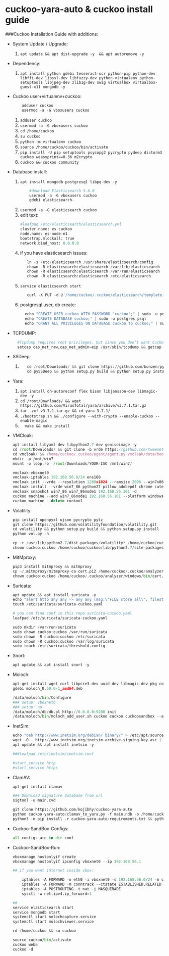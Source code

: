 # cuckoo-yara-auto & cuckoo install guide

###Cuckoo Installation Guide with additions:


- System Update / Upgrade:

    1) ``apt update && apt dist-upgrade -y  && apt autoremove -y``
     
- Dependency:

    1) ``apt install python gdebi tesseract-ocr python-pip python-dev libffi-dev libssl-dev libfuzzy-dev python-virtualenv python-setuptools libjpeg-dev zlib1g-dev swig virtualbox virtualbox-guest-x11 mongodb -y``
   
- Cuckoo user+virtualenv+cuckoo:

    ```python
        adduser cuckoo
        usermod -a -G vboxusers cuckoo
    ```

    1) ``adduser cuckoo``
    2) ``usermod -a -G vboxusers cuckoo``
    3) ``cd /home/cuckoo``
    4) ``su cuckoo``
    5) ``python -m virtualenv cuckoo``
    6) ``source /home/cuckoo/cuckoo/bin/activate``
    7) ``pip install -U pip setuptools psycopg2 pycrypto pydeep distorm3 cuckoo weasyprint==0.36 m2crypto``
    8) ``cuckoo && cuckoo community ``

- Database install:

    1) ``apt install mongodb postgresql libpq-dev -y``
        ```python 
            #download Elasticsearch 5.6.8
            usermod -a -G vboxusers cuckoo
            gdebi elasticsearch-
         ```
    2) ``usermod -a -G elasticsearch cuckoo``
    3) edit text:
        ```python   
        #leafpad /etc/elasticsearch/elasticsearch.yml
        cluster.name: es-cuckoo 
        node.name: es-node-n1
        bootstrap.mlockall: true
        network.bind_host: 0.0.0.0
        ```
    4) if you have elasticsearch issues:
         ```python   
            ln -s /etc/elasticsearch /usr/share/elasticsearch/config
            chown -R elasticsearch:elasticsearch /var/lib/elasticsearch
            chown -R elasticsearch:elasticsearch /var/run/elasticsearch
            chown -R elasticsearch:elasticsearch /etc/elasticsearch
         ```
    5) ``service elasticsearch start ``
        ```python 
           curl -X PUT -d @'/home/cuckoo/.cuckoo/elasticsearch/template.json' 'http://0.0.0.0:9200/_template/cuckoo'
         ```
    6) postgresql user, db create:
         ```python 
           echo "CREATE USER cuckoo WITH PASSWORD 'cuckoo';" | sudo -u postgres psql
           echo "CREATE DATABASE cuckoo;" | sudo -u postgres psql
           echo "GRANT ALL PRIVILEGES ON DATABASE cuckoo to cuckoo;" | sudo -u postgres psql
         ```

- TCPDUMP:
    ```python 
      #Tcpdump requires root privileges, but since you don’t want Cuckoo to run as root you’ll have to set specific Linux capabilities to the binary
      setcap cap_net_raw,cap_net_admin=eip /usr/sbin/tcpdump && getcap /usr/sbin/tcpdump
    ```
         
- SSDeep:
    1)  ```python 
           cd /root/Downloads/ && git clone https://github.com/bunzen/pySSDeep.git
           cd pySSDeep && python setup.py build && python setup.py install
         ```
- Yara:
    1) `` apt install dh-autoreconf flex bison libjansson-dev libmagic-dev -y ``
    2) `` cd /root/Downloads/ && wget https://github.com/VirusTotal/yara/archive/v3.7.1.tar.gz ``
    3) ``tar -zxf v3.7.1.tar.gz && cd yara-3.7.1/``
    4) ``./bootstrap.sh && ./configure --with-crypto --enable-cuckoo --enable-magic``
    5) ``   make && make install ``
    
- VMCloak:
    ```javascript
    apt install libyaml-dev libpython2.7-dev genisoimage -y
    cd /root/Downloads/ && git clone -b vrde https://github.com/tweemeterjop/vmcloak.git
    cd vmcloak/ && /home/cuckoo/.cuckoo/agent/agent.py vmcloak/data/bootstrap/
    mkdir -p /mnt/win7
    mount -o loop,ro  /root/Downloads/YOUR-ISO /mnt/win7/

    vmcloak-vboxnet0
    vmcloak-iptables 192.168.56.0/24 ens160
    vmcloak init --vrde --resolution 1280x1024 --ramsize 2096 --win7x86 --cpus 2 win7_86 -v -d
    vmcloak install --vrde win7_86 python27 pillow adobepdf chrome cuteftp dotnet40 flash java silverlight vcredist wic -d
    vmcloak snapshot win7_86 win7_86node1 192.168.56.101 -d
    cuckoo machine --add win7_86node1 192.168.56.101 --platform windows --snapshot vmcloak
    cuckoo machine --delete cuckoo1
    ```

- Volatility:
    ```python
    pip install openpyxl ujson pycrypto pytz
    git clone https://github.com/volatilityfoundation/volatility.git
    cd volatility && python setup.py build && python setup.py install
    python vol.py -h

    cp -r /usr/lib/python2.7/dist-packages/volatility* /home/cuckoo/cuckoo/lib/python2.7/site-packages
    chown cuckoo:cuckoo /home/cuckoo/cuckoo/lib/python2.7/site-packages/*
    ```

- MitMproxy:
    ```python
    pip3 install mitmproxy && mitmproxy
    cp ~/.mitmproxy/mitmproxy-ca-cert.p12 /home/cuckoo/.cuckoo/analyzer/windows/bin/cert.p12
    chown cuckoo:cuckoo /home/cuckoo/.cuckoo/analyzer/windows/bin/cert.p12
    ```

- Suricata:
    ```python
    apt update && apt install suricata -y
    echo "alert http any any -> any any (msg:\"FILE store all\"; filestore; noalert; sid:15; rev:1;)"  | sudo tee /etc/suricata/rules/cuckoo.rules
    touch /etc/suricata/suricata-cuckoo.yaml

    # you can find conf in this repo suricata-cuckoo.yaml
    leafpad /etc/suricata/suricata-cuckoo.yaml

    sudo mkdir /var/run/suricata
    sudo chown cuckoo:cuckoo /var/run/suricata
    sudo chown -R cuckoo:cuckoo /etc/suricata
    sudo chown -R cuckoo:cuckoo /var/log/suricata
    sudo touch /etc/suricata/threshold.config

    ```

- Snort:
    ```python
    apt update && apt install snort -y
    ```

- Moloch:
    ```python
    apt-get install wget curl libpcre3-dev uuid-dev libmagic-dev pkg-config g++ flex bison zlib1g-dev libffi-dev gettext libgeoip-dev make libjson-perl libbz2-dev libwww-perl libpng-dev xz-utils libffi-dev
    gdebi moloch_0.50.0-1_amd64.deb

    /data/moloch/bin/Configure
    ### setup: vboxnet0
    ### setup: no
    /data/moloch/db/db.pl http://0.0.0.0:9200 init
    /data/moloch/bin/moloch_add_user.sh cuckoo cuckoo cuckoosandbox --admin
    ```

- InetSim:
    ```python
    echo "deb http://www.inetsim.org/debian/ binary/" > /etc/apt/sources.list.d/inetsim.list
    wget -O - http://www.inetsim.org/inetsim-archive-signing-key.asc | apt-key add -
    apt update && apt install inetsim -y

    ###leafpad /etc/inetsim/inetsim.conf

    #start_service http
    #start_service https

    ```
- ClamAV:
    ```python
    apt-get install clamav

    ### Download signature database from url
    sigtool -u main.cvd

    git clone https://github.com/kojibhy/cuckoo-yara-auto
    python cuckoo-yara-auto/clamav_to_yara.py -f main.ndb -o /home/cuckoo/.cuckoo/yara/calmav.yara
    python3 -m pip install -r cuckoo-yara-auto/requirements.txt && python3 cuckoo-yara-auto/yara-rules.py -d /home/cuckoo/.cuckoo/yara

    ```

- Cuckoo-SandBox-Configs:
    ```python
    all configs are in dir conf
    ```

- Cuckoo-SandBox-Run:
    ```python
    vboxmanage hostonlyif create
    vboxmanage hostonlyif ipconfig vboxnet0 --ip 192.168.56.1

    ## if you want internet inside vbox:

        iptables -A FORWARD -o eth0 -i vboxnet0 -s 192.168.56.0/24 -m conntrack --ctstate NEW -j ACCEPT
        iptables -A FORWARD -m conntrack --ctstate ESTABLISHED,RELATED -j ACCEPT
        iptables -A POSTROUTING -t nat -j MASQUERADE
        sysctl -w net.ipv4.ip_forward=1

    ##
    service elasticsearch start
    service mongodb start
    systemctl start molochcapture.service
    systemctl start molochviewer.service

    cd /home/cuckoo && su cuckoo

    source cuckoo/bin/activate
    cuckoo web&
    cuckoo -d
    ```
